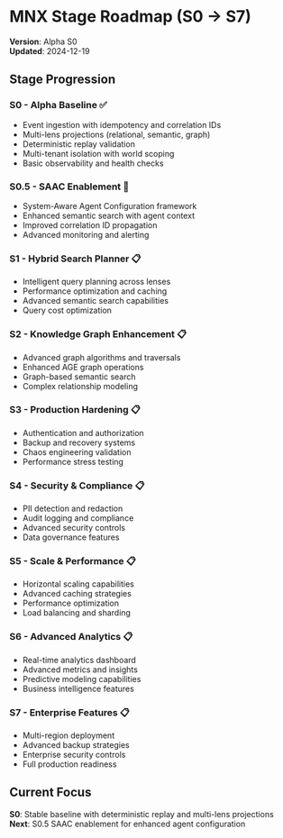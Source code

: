 # MNX Stage Roadmap (S0 → S7)

**Version**: Alpha S0  
**Updated**: 2024-12-19

## Stage Progression

### S0 - Alpha Baseline ✅
- Event ingestion with idempotency and correlation IDs
- Multi-lens projections (relational, semantic, graph)
- Deterministic replay validation
- Multi-tenant isolation with world scoping
- Basic observability and health checks

### S0.5 - SAAC Enablement 🔄
- System-Aware Agent Configuration framework
- Enhanced semantic search with agent context
- Improved correlation ID propagation
- Advanced monitoring and alerting

### S1 - Hybrid Search Planner 📋
- Intelligent query planning across lenses
- Performance optimization and caching
- Advanced semantic search capabilities
- Query cost optimization

### S2 - Knowledge Graph Enhancement 📋
- Advanced graph algorithms and traversals
- Enhanced AGE graph operations
- Graph-based semantic search
- Complex relationship modeling

### S3 - Production Hardening 📋
- Authentication and authorization
- Backup and recovery systems
- Chaos engineering validation
- Performance stress testing

### S4 - Security & Compliance 📋
- PII detection and redaction
- Audit logging and compliance
- Advanced security controls
- Data governance features

### S5 - Scale & Performance 📋
- Horizontal scaling capabilities
- Advanced caching strategies
- Performance optimization
- Load balancing and sharding

### S6 - Advanced Analytics 📋
- Real-time analytics dashboard
- Advanced metrics and insights
- Predictive modeling capabilities
- Business intelligence features

### S7 - Enterprise Features 📋
- Multi-region deployment
- Advanced backup strategies
- Enterprise security controls
- Full production readiness

## Current Focus

**S0**: Stable baseline with deterministic replay and multi-lens projections
**Next**: S0.5 SAAC enablement for enhanced agent configuration
